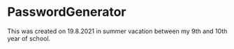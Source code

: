 # PasswordGenerator

This was created on 19.8.2021 in summer vacation between my 9th and 10th year of school.
